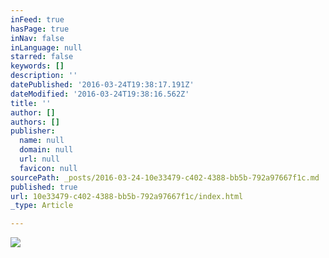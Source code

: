 ```yaml
---
inFeed: true
hasPage: true
inNav: false
inLanguage: null
starred: false
keywords: []
description: ''
datePublished: '2016-03-24T19:38:17.191Z'
dateModified: '2016-03-24T19:38:16.562Z'
title: ''
author: []
authors: []
publisher:
  name: null
  domain: null
  url: null
  favicon: null
sourcePath: _posts/2016-03-24-10e33479-c402-4388-bb5b-792a97667f1c.md
published: true
url: 10e33479-c402-4388-bb5b-792a97667f1c/index.html
_type: Article

---
```

![](https://the-grid-user-content.s3-us-west-2.amazonaws.com/ea70a62a-4f22-4858-9f8a-ebe7454d04e3.jpg)